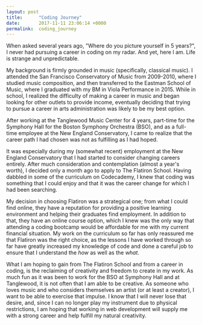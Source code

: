 ```yaml
---
layout: post
title:      "Coding Journey"
date:       2017-11-11 23:06:14 +0000
permalink:  coding_journey
---
```


When asked several years ago, "Where do you picture yourself in 5 years?", I never had pursuing a career in coding on my radar. And yet, here I am. Life is strange and unpredictable.

My background is firmly grounded in music (specifically, classical music). I attended the San Francisco Conservatory of Music from 2009-2010, where I studied music composition, and then transferred to the Eastman School of Music, where I graduated with my BM in Viola Performance in 2015. While in school, I realized the difficulty of making a career in music and began looking for other outlets to provide income, eventually deciding that trying to pursue a career in arts administration was likely to be my best option. 

After working at the Tanglewood Music Center for 4 years, part-time for the Symphony Hall for the Boston Symphony Orchestra (BSO), and as a full-time employee at the New England Conservatory, I came to realize that the career path I had chosen was not as fulfilling as I had hoped. 

It was especially during my (somewhat recent) employment at the New England Conservatory that I had started to consider changing careers entirely. After much consideration and contemplation (almost a year's worth), I decided only a month ago to apply to The Flatiron School. Having dabbled in some of the curriculum on Codecademy, I knew that coding was something that I could enjoy and that it was the career change for which I had been searching.

My decision in choosing Flatiron was a strategical one; from what I could find online, they have a reputation for providing a positive learning environment and helping their graduates find employment. In addition to that, they have an online course option, which I knew was the only way that attending a coding bootcamp would be affordable for me with my current financial situation. My work on the curriculum so far has only reassured me that Flatiron was the right choice, as the lessons I have worked through so far have greatly increased my knowledge of code and done a careful job to ensure that I understand the *how* as well as the *what*. 

What I am hoping to gain from The Flatiron School and from a career in coding, is the reclaiming of creativity and freedom to create in my work. As much fun as it was been to work for the BSO at Symphony Hall and at Tanglewood, it is not often that I am able to be creative. As someone who loves music and who considers themselves an artist (or at least a creator), I want to be able to exercise that impulse. I know that I will never lose that desire, and, since I can no longer play my instrument due to physical restrictions, I am hoping that working in web development will supply me with a strong career and help fulfill my natural creativity.
